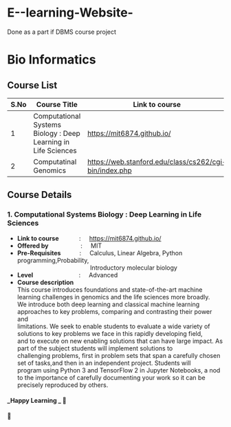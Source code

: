# E--learning-Website-
Done as a part if DBMS course project

<!-- For bioinformatics we will be following stanford courses.

https://web.stanford.edu/class/cs262/cgi-bin/index.php

https://web.stanford.edu/class/cs273a/cgi-bin/ -->

# Bio Informatics   

## Course List
**S.No** | **Course Title** | **Link to course**
------------ | ------------- | ---------
1 | Computational Systems Biology : Deep Learning in Life Sciences | https://mit6874.github.io/ 
2 | Computatinal Genomics | https://web.stanford.edu/class/cs262/cgi-bin/index.php


## Course Details
### 1. Computational Systems Biology : Deep Learning in Life Sciences
   * **Link to course** &nbsp; &nbsp; &nbsp; &nbsp; &nbsp; &nbsp;: &nbsp; &nbsp; https://mit6874.github.io/ 
   * **Offered by** &nbsp; &nbsp; &nbsp; &nbsp; &nbsp; &nbsp; &nbsp; &nbsp; &nbsp; : &nbsp; &nbsp; MIT 
   * **Pre-Requisites** &nbsp; &nbsp; &nbsp; &nbsp; &nbsp; : &nbsp; &nbsp;  Calculus, Linear Algebra, Python programming,Probability,   
                                     &nbsp; &nbsp; &nbsp; &nbsp; &nbsp; &nbsp; &nbsp; &nbsp; &nbsp; &nbsp; &nbsp; &nbsp; &nbsp; &nbsp; &nbsp; &nbsp; &nbsp; &nbsp; &nbsp; &nbsp; &nbsp; &nbsp;Introductory molecular biology
   * **Level** &nbsp; &nbsp; &nbsp; &nbsp; &nbsp; &nbsp; &nbsp; &nbsp; &nbsp; &nbsp; &nbsp; &nbsp; &nbsp; : &nbsp; &nbsp; Advanced
   * **Course description**    
        This course introduces foundations and state-of-the-art machine learning challenges in genomics and the life sciences more broadly.   
        We introduce both deep learning and classical machine learning approaches to key problems, comparing and contrasting their power and    
        limitations. We seek to enable students to evaluate a wide variety of solutions to key problems we face in this rapidly developing field,    
        and to execute on new enabling solutions that can have large impact. As part of the subject students will implement solutions to    
        challenging problems, first in problem sets that span a carefully chosen set of tasks,and then in an independent project. Students will    
        program using Python 3 and TensorFlow 2 in Jupyter Notebooks, a nod to the importance of carefully documenting your work so it can be    
        precisely reproduced by others.
        
       
       
#### _Happy Learning _  :memo:
:pencil:



